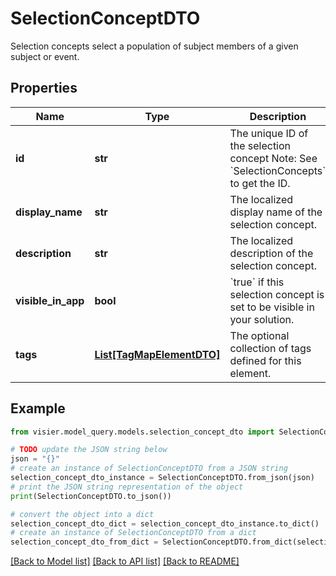 # SelectionConceptDTO

Selection concepts select a population of subject members of a given subject or event.

## Properties

Name | Type | Description | Notes
------------ | ------------- | ------------- | -------------
**id** | **str** | The unique ID of the selection concept  Note: See &#x60;SelectionConcepts&#x60; to get the ID. | [optional] 
**display_name** | **str** | The localized display name of the selection concept. | [optional] 
**description** | **str** | The localized description of the selection concept. | [optional] 
**visible_in_app** | **bool** | &#x60;true&#x60; if this selection concept is set to be visible in your solution. | [optional] 
**tags** | [**List[TagMapElementDTO]**](TagMapElementDTO.md) | The optional collection of tags defined for this element. | [optional] 

## Example

```python
from visier.model_query.models.selection_concept_dto import SelectionConceptDTO

# TODO update the JSON string below
json = "{}"
# create an instance of SelectionConceptDTO from a JSON string
selection_concept_dto_instance = SelectionConceptDTO.from_json(json)
# print the JSON string representation of the object
print(SelectionConceptDTO.to_json())

# convert the object into a dict
selection_concept_dto_dict = selection_concept_dto_instance.to_dict()
# create an instance of SelectionConceptDTO from a dict
selection_concept_dto_from_dict = SelectionConceptDTO.from_dict(selection_concept_dto_dict)
```
[[Back to Model list]](../README.md#documentation-for-models) [[Back to API list]](../README.md#documentation-for-api-endpoints) [[Back to README]](../README.md)


